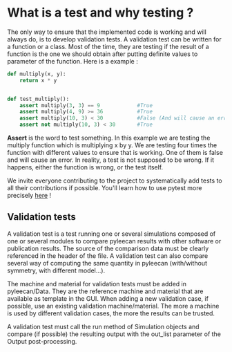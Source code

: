 # What is a test and why testing ?

The only way to ensure that the implemented code is working and will always do, is to develop validation tests.
A validation test can be written for a function or a class. Most of the time, they are testing if the result of a function is the one we should obtain after
putting definite values to parameter of the function. Here is a example :

```py
def multiply(x, y):
    return x * y


def test_multiply():
    assert multiply(3, 3) == 9            #True
    assert multiply(4, 9) >= 36           #True
    assert multiply(10, 3) < 30           #False (And will cause an error that stops your program)
    assert not multiply(10, 3) < 30       #True
```

__Assert__ is the word to test something. In this example we are testing the multiply function which is multiplying x by y. We are testing four times the function 
with different values to ensure that is working. One of them is false and will cause an error. In reality, a test is not supposed to be wrong.
If it happens, either the function is wrong, or the test itself.

We invite everyone contributing to the project to systematically add tests to all their contributions if possible. 
You'll learn how to use pytest more precisely [here](https://github.com/BenjaminGabet/pyleecan-doc/blob/patch-1/Tests_Turorials/how.to.use.pytest.md) !

## Validation tests

A validation test is a test running one or several simulations composed of one or several modules to compare pyleecan results with other software or publication results. The source of the comparison data must be clearly referenced in the header of the file. A validation test can also compare several way of computing the same quantity in pyleecan (with/without symmetry, with different model…).

The machine and material for validation tests must be added in pyleecan/Data. They are the reference machine and material that are available as template in the GUI. When adding a new validation case, if possible, use an existing validation machine/material. The more a machine is used by different validation cases, the more the results can be trusted.

A validation test must call the run method of Simulation objects and compare (if possible) the resulting output with the out_list parameter of the Output post-processing.

